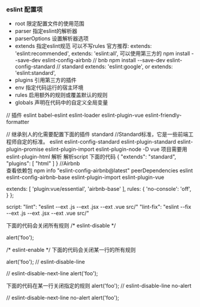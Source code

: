 ### eslint 配置项
- root 限定配置文件的使用范围
- parser 指定eslint的解析器
- parserOptions 设置解析器选项
- extends 指定eslint规范 可以不写rules
  官方推荐:
  extends: 'eslint:recommended',
  extends: 'eslint:all',
  可以使用第三方的
  npm install --save-dev eslint-config-airbnb // bnb
  npm install --save-dev eslint-config-standard // standard
  extends: 'eslint:google',
  or
  extends: 'eslint:standard',
- plugins 引用第三方的插件
- env 指定代码运行的宿主环境
- rules 启用额外的规则或覆盖默认的规则
- globals 声明在代码中的自定义全局变量


// 插件
eslint
babel-eslint
eslint-loader
eslint-plugin-vue
eslint-friendly-formatter

// 继承别人的化需要配置下面的插件 standard
//Standard标准，它是一些前端工程师自定的标准。
  eslint
  eslint-config-standard
  eslint-plugin-standard
  eslint-plugin-promise
  eslint-plugin-import
  eslint-plugin-node -D
  vue 项目需要用 eslint-plugin-html 解析 解析script 下面的代码
  {
  "extends": "standard",
  "plugins": [
    "html"
  ]
}
//Airbnb   
查看依赖包
npm info "eslint-config-airbnb@latest" peerDependencies
eslint
eslint-config-airbnb-base
eslint-plugin-import
eslint-plugin-vue

extends: [ 'plugin:vue/essential', 'airbnb-base' ],
rules: {
    'no-console': 'off',
  }
};


script:
"lint": "eslint --ext .js --ext .jsx --ext .vue src/"
"lint-fix": "eslint --fix --ext .js --ext .jsx --ext .vue src/"



下面的代码会关闭所有规则
/* eslint-disable */

alert('foo');

/* eslint-enable */
下面的代码会关闭某一行的所有规则

alert('foo'); // eslint-disable-line

// eslint-disable-next-line
alert('foo');

下面的代码在某一行关闭指定的规则
alert('foo'); // eslint-disable-line no-alert

// eslint-disable-next-line no-alert
alert('foo');
